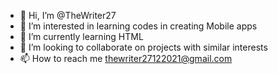- 👋 Hi, I’m @TheWriter27
- 👀 I’m interested in learning codes in creating Mobile apps
- 🌱 I’m currently learning HTML
- 💞️ I’m looking to collaborate on projects with similar interests
- 📫 How to reach me thewriter27122021@gmail.com

<!---
TheWriter27/TheWriter27 is a ✨ special ✨ repository because its `README.md` (this file) appears on your GitHub profile.
You can click the Preview link to take a look at your changes.
--->
